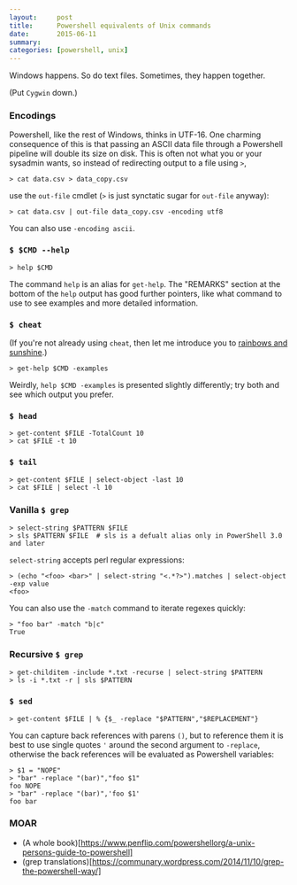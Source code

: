 ```yaml
---
layout:     post
title:      Powershell equivalents of Unix commands
date:       2015-06-11
summary:    
categories: [powershell, unix]
---
```


Windows happens. So do text files. Sometimes, they happen together.

(Put `Cygwin` down.)


### Encodings

Powershell, like the rest of Windows, thinks in UTF-16. One charming consequence of this is that passing an ASCII data file through a Powershell pipeline will double its size on disk. This is often not what you or your sysadmin wants, so instead of redirecting output to a file using `>`,

```posh
> cat data.csv > data_copy.csv
```

use the `out-file` cmdlet (`>` is just synctatic sugar for `out-file` anyway):

```posh
> cat data.csv | out-file data_copy.csv -encoding utf8
```

You can also use `-encoding ascii`.


### `$ $CMD --help`

```posh
> help $CMD
```

The command `help` is an alias for `get-help`. The "REMARKS" section at the bottom of the `help` output has good further pointers, like what command to use to see examples and more detailed information.


### `$ cheat`

(If you're not already using `cheat`, then let me introduce you to [rainbows and sunshine](https://github.com/chrisallenlane/cheat).)

```posh
> get-help $CMD -examples
```

Weirdly, `help $CMD -examples` is presented slightly differently; try both and see which output you prefer.


### `$ head`

```posh
> get-content $FILE -TotalCount 10
> cat $FILE -t 10
```


### `$ tail`

```posh
> get-content $FILE | select-object -last 10
> cat $FILE | select -l 10
```


### Vanilla `$ grep`

```posh
> select-string $PATTERN $FILE
> sls $PATTERN $FILE  # sls is a defualt alias only in PowerShell 3.0 and later
```

`select-string` accepts perl regular expressions:

```posh
> (echo "<foo> <bar>" | select-string "<.*?>").matches | select-object -exp value
<foo>
```

You can also use the `-match` command to iterate regexes quickly:

```posh
> "foo bar" -match "b|c"
True
```


### Recursive `$ grep`

```posh
> get-childitem -include *.txt -recurse | select-string $PATTERN
> ls -i *.txt -r | sls $PATTERN
```


### `$ sed`


```posh
> get-content $FILE | % {$_ -replace "$PATTERN","$REPLACEMENT"}
```

You can capture back references with parens `()`, but to reference them it is best to use single quotes `'` around the second argument to `-replace`, otherwise the back references will be evaluated as Powershell variables:

```posh
> $1 = "NOPE"
> "bar" -replace "(bar)","foo $1"
foo NOPE
> "bar" -replace "(bar)",'foo $1'
foo bar
```


### MOAR

 *  (A whole book)[https://www.penflip.com/powershellorg/a-unix-persons-guide-to-powershell]
 *  (grep translations)[https://communary.wordpress.com/2014/11/10/grep-the-powershell-way/]
